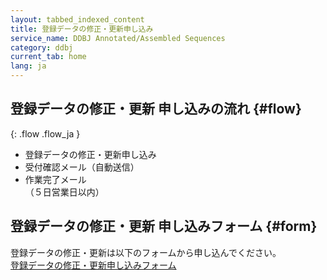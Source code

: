 ```yaml
---
layout: tabbed_indexed_content
title: 登録データの修正・更新申し込み
service_name: DDBJ Annotated/Assembled Sequences
category: ddbj
current_tab: home
lang: ja
---
```


## 登録データの修正・更新 申し込みの流れ  {#flow}

{: .flow .flow_ja }
- 登録データの修正・更新申し込み
- 受付確認メール（自動送信）
- 作業完了メール  
  （５日営業日以内）

## 登録データの修正・更新 申し込みフォーム {#form}

登録データの修正・更新は以下のフォームから申し込んでください。    
[登録データの修正・更新申し込みフォーム](https://forms.gle/AHkzThQEZ8Dm6pjt7)
